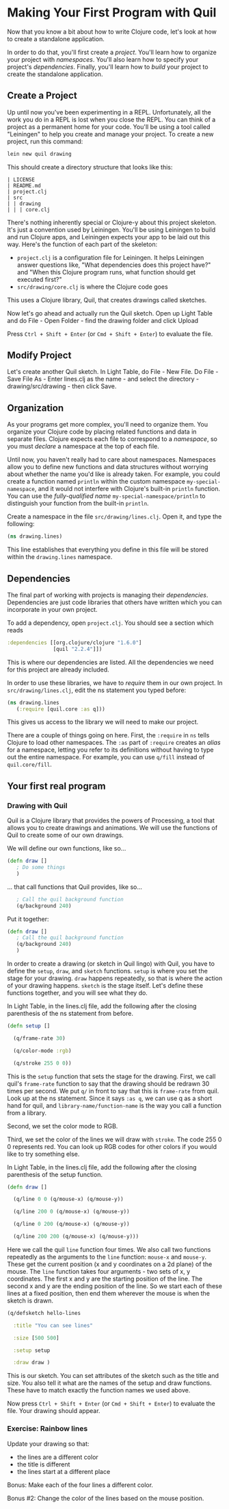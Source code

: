 Making Your First Program with Quil
===================================

Now that you know a bit about how to write Clojure code, let's look at
how to create a standalone application.

In order to do that, you'll first create a *project*. You'll learn how
to organize your project with *namespaces*. You'll also learn how to
specify your project's *dependencies*. Finally, you'll learn how to
*build* your project to create the standalone application.

## Create a Project

Up until now you've been experimenting in a REPL. Unfortunately, all
the work you do in a REPL is lost when you close the REPL. You can
think of a project as a permanent home for your code. You'll be using
a tool called "Leiningen" to help you create and manage your
project. To create a new project, run this command:

```clojure
lein new quil drawing
```

This should create a directory structure that looks like this:

```
| LICENSE
| README.md
| project.clj
| src
| | drawing
| | | core.clj
```

There's nothing inherently special or Clojure-y about this project
skeleton. It's just a convention used by Leiningen. You'll be using
Leiningen to build and run Clojure apps, and Leiningen expects your
app to be laid out this way. Here's the function of each part of the
skeleton:

- `project.clj` is a configuration file for Leiningen. It helps
  Leiningen answer questions like, "What dependencies does this
  project have?" and "When this Clojure program runs, what function
  should get executed first?"
- `src/drawing/core.clj` is where the Clojure code goes

This uses a Clojure library, Quil, that creates drawings called
sketches.

Now let's go ahead and actually run the Quil sketch. Open up Light
Table and do File - Open Folder - find the drawing folder and click
Upload

Press `Ctrl + Shift + Enter` (or `Cmd + Shift + Enter`) to evaluate
the file.

## Modify Project

Let's create another Quil sketch. In Light Table, do File - New
File. Do File - Save File As - Enter lines.clj as the name - and
select the directory - drawing/src/drawing - then click Save.

## Organization

As your programs get more complex, you'll need to organize them. You
organize your Clojure code by placing related functions and data in
separate files. Clojure expects each file to correspond to a
*namespace*, so you must *declare* a namespace at the top of each
file.

Until now, you haven't really had to care about namespaces. Namespaces
allow you to define new functions and data structures without worrying
about whether the name you'd like is already taken. For example, you
could create a function named `println` within the custom namespace
`my-special-namespace`, and it would not interfere with Clojure's
built-in `println` function. You can use the *fully-qualified name*
`my-special-namespace/println` to distinguish your function from the
built-in `println`.

Create a namespace in the file `src/drawing/lines.clj`. Open it, and
type the following:

```clojure
(ns drawing.lines)
```

This line establishes that everything you define in this file will be
stored within the `drawing.lines` namespace.

## Dependencies

The final part of working with projects is managing their
*dependencies*. Dependencies are just code libraries that others have
written which you can incorporate in your own project.

To add a dependency, open `project.clj`. You should see a section
which reads

```clj
:dependencies [[org.clojure/clojure "1.6.0"]
               [quil "2.2.4"]])
```

This is where our dependencies are listed. All the dependencies we
need for this project are already included.

In order to use these libraries, we have to _require_ them in our own
project. In `src/drawing/lines.clj`, edit the ns statement you typed
before:

```clojure
(ns drawing.lines
   (:require [quil.core :as q]))
```

This gives us access to the library we will need to make our project.

There are a couple of things going on here. First, the `:require` in
`ns` tells Clojure to load other namespaces. The `:as` part of
`:require` creates an *alias* for a namespace, letting you refer to
its definitions without having to type out the entire namespace. For
example, you can use `q/fill` instead of `quil.core/fill`.

## Your first real program

### Drawing with Quil

Quil is a Clojure library that provides the powers of Processing, a
tool that allows you to create drawings and animations. We will use
the functions of Quil to create some of our own drawings.

We will define our own functions, like so...

```clojure
(defn draw []
   ; Do some things
   )
```

... that call functions that Quil provides, like so...

```clojure
   ; Call the quil background function
   (q/background 240)
```

Put it together:
```clojure
(defn draw []
   ; Call the quil background function
   (q/background 240)
   )
```

In order to create a drawing (or sketch in Quil lingo) with Quil, you
have to define the `setup`, `draw`, and `sketch` functions. `setup` is
where you set the stage for your drawing. `draw` happens repeatedly,
so that is where the action of your drawing happens. `sketch` is the
stage itself. Let's define these functions together, and you will see
what they do.

In Light Table, in the lines.clj file, add the following after the
closing parenthesis of the ns statement from before.

```clojure
(defn setup []

  (q/frame-rate 30)

  (q/color-mode :rgb)

  (q/stroke 255 0 0))
```

This is the `setup` function that sets the stage for the
drawing. First, we call quil's `frame-rate` function to say that the
drawing should be redrawn 30 times per second. We put `q/` in front to
say that this is `frame-rate` from quil. Look up at the ns
statement. Since it says `:as q`, we can use q as a short hand for
quil, and `library-name/function-name` is the way you call a function
from a library.

Second, we set the color mode to RGB.

Third, we set the color of the lines we will draw with `stroke`. The
code 255 0 0 represents red. You can look up RGB codes for other
colors if you would like to try something else.

In Light Table, in the lines.clj file, add the following after the
closing parenthesis of the setup function.

```clojure
(defn draw []

  (q/line 0 0 (q/mouse-x) (q/mouse-y))

  (q/line 200 0 (q/mouse-x) (q/mouse-y))

  (q/line 0 200 (q/mouse-x) (q/mouse-y))

  (q/line 200 200 (q/mouse-x) (q/mouse-y)))
```

Here we call the quil `line` function four times. We also call two
functions repeatedly as the arguments to the `line` function:
`mouse-x` and `mouse-y`. These get the current position (x and y
coordinates on a 2d plane) of the mouse. The `line` function takes
four arguments - two sets of x, y coordinates. The first x and y are
the starting position of the line. The second x and y are the ending
position of the line. So we start each of these lines at a fixed
position, then end them wherever the mouse is when the sketch is
drawn.

```clojure
(q/defsketch hello-lines

  :title "You can see lines"

  :size [500 500]

  :setup setup

  :draw draw )
```

This is our sketch. You can set attributes of the sketch such as the
title and size. You also tell it what are the names of the setup and
draw functions. These have to match exactly the function names we used
above.

Now press `Ctrl + Shift + Enter` (or `Cmd + Shift + Enter`) to
evaluate the file. Your drawing should appear.

### Exercise: Rainbow lines
Update your drawing so that:
* the lines are a different color
* the title is different
* the lines start at a different place

Bonus: Make each of the four lines a different color.

Bonus #2: Change the color of the lines based on the mouse position.
